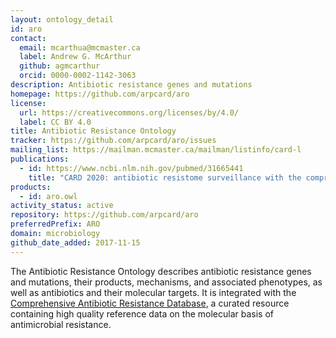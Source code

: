 ```yaml
---
layout: ontology_detail
id: aro
contact:
  email: mcarthua@mcmaster.ca
  label: Andrew G. McArthur
  github: agmcarthur
  orcid: 0000-0002-1142-3063
description: Antibiotic resistance genes and mutations
homepage: https://github.com/arpcard/aro
license:
  url: https://creativecommons.org/licenses/by/4.0/
  label: CC BY 4.0
title: Antibiotic Resistance Ontology
tracker: https://github.com/arpcard/aro/issues
mailing_list: https://mailman.mcmaster.ca/mailman/listinfo/card-l
publications:
  - id: https://www.ncbi.nlm.nih.gov/pubmed/31665441
    title: "CARD 2020: antibiotic resistome surveillance with the comprehensive antibiotic resistance database."
products:
  - id: aro.owl
activity_status: active
repository: https://github.com/arpcard/aro
preferredPrefix: ARO
domain: microbiology
github_date_added: 2017-11-15
---
```


The Antibiotic Resistance Ontology
describes antibiotic resistance genes and mutations,
their products, mechanisms, and associated phenotypes,
as well as antibiotics and their molecular targets.
It is integrated with the [Comprehensive Antibiotic Resistance Database](https://card.mcmaster.ca),
a curated resource containing high quality reference data
on the molecular basis of antimicrobial resistance.
